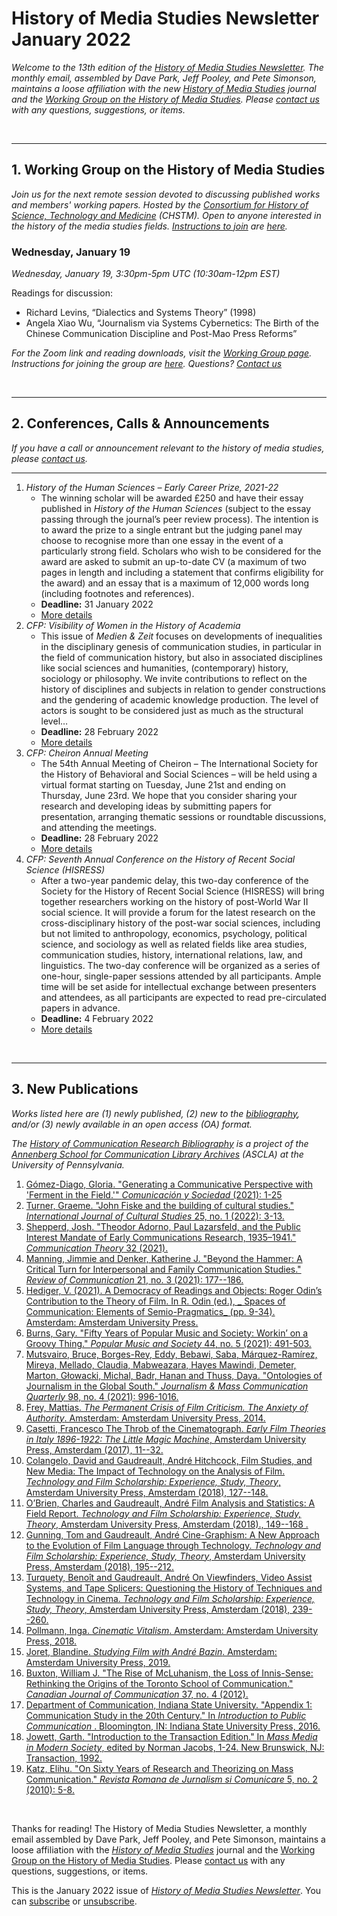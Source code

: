 # History of Media Studies Newsletter January 2022 

*Welcome to the 13th edition of the [History of Media Studies Newsletter](https://hms.mediastudies.press/newsletter). The monthly email, assembled by Dave Park, Jeff Pooley, and Pete Simonson, maintains a loose affiliation with the new [*History of Media Studies*](https://hms.mediastudies.press) journal and the [Working Group on the History of Media Studies](https://www.chstm.org/media-studies). Please [contact us](mailto:hms@mediastudies.press) with any questions, suggestions, or items.*

<br>

***

## 1. Working Group on the History of Media Studies

*Join us for the next remote session devoted to discussing published works and members' working papers. Hosted by the [Consortium for History of Science, Technology and Medicine](https://www.chstm.org/media-studies) (CHSTM). Open to anyone interested in the history of the media studies fields. [Instructions to join](https://hms.mediastudies.press/working-group) are [here](https://hms.mediastudies.press/working-group).*

### Wednesday, January 19

*Wednesday, January 19, 3:30pm-5pm UTC (10:30am-12pm EST)*

Readings for discussion:

* Richard Levins, “Dialectics and Systems Theory” (1998)
* Angela Xiao Wu, “Journalism via Systems Cybernetics: The Birth of the Chinese Communication Discipline and Post-Mao Press Reforms”

*For the Zoom link and reading downloads, visit the [Working Group page](https://www.chstm.org/media-studies). Instructions for joining the group are [here](https://hms.mediastudies.press/working-group). Questions? [Contact us](mailto:hms@mediastudies.press)*


<br>

***

## 2. Conferences, Calls & Announcements

*If you have a call or announcement relevant to the history of media studies, please [contact us](mailto:hms@mediastudies.press).*

***

1. *History of the Human Sciences – Early Career Prize, 2021-22* 
	* The winning scholar will be awarded £250 and have their essay published in *History of the Human Sciences* (subject to the essay passing through the journal’s peer review process). The intention is to award the prize to a single entrant but the judging panel may choose to recognise more than one essay in the event of a particularly strong field. Scholars who wish to be considered for the award are asked to submit an up-to-date CV (a maximum of two pages in length and including a statement that confirms eligibility for the award) and an essay that is a maximum of 12,000 words long (including footnotes and references).
	* **Deadline:** 31 January 2022
	* [More details](http://www.histhum.com/history-of-the-human-sciences-early-career-prize-2021-22/)
1. *CFP: Visibility of Women in the History of Academia* 
	* This issue of *Medien & Zeit* focuses on developments of inequalities in the disciplinary genesis of communication studies, in particular in the field of communication history, but also in associated disciplines like social sciences and humanities, (contemporary) history, sociology or philosophy. We invite contributions to reflect on the history of disciplines and subjects in relation to gender constructions and the gendering of academic knowledge production. The level of actors is sought to be considered just as much as the structural level…
	* **Deadline:** 28 February 2022
	* [More details](https://www.hsozkult.de/event/id/event-114771?language=en)
1. *CFP: Cheiron Annual Meeting* 
	* The 54th Annual Meeting of Cheiron – The International Society for the History of Behavioral and Social Sciences – will be held using a virtual format starting on Tuesday, June 21st and ending on Thursday, June 23rd. We hope that you consider sharing your research and developing ideas by submitting papers for presentation, arranging thematic sessions or roundtable discussions, and attending the meetings.
	* **Deadline:** 28 February 2022
	* [More details](http://www.bcp.psych.ualberta.ca/~mike/Cheiron/PDF/CallForPapers/CHEIRON-2022-CFP.pdf)
1. *CFP: Seventh Annual Conference on the History of Recent Social Science (HISRESS)* 
	* After a two-year pandemic delay, this two-day conference of the Society for the History of Recent Social Science (HISRESS) will bring together researchers working on the history of post-World War II social science. It will provide a forum for the latest research on the cross-disciplinary history of the post-war social sciences, including but not limited to anthropology, economics, psychology, political science, and sociology as well as related fields like area studies, communication studies, history, international relations, law, and linguistics. The two-day conference will be organized as a series of one-hour, single-paper sessions attended by all participants. Ample time will be set aside for intellectual exchange between presenters and attendees, as all participants are expected to read pre-circulated papers in advance.
	* **Deadline:** 4 February 2022
	* [More details](https://hisress.org/call-for-papers/)

<br>

***

## 3. New Publications

*Works listed here are (1) newly published, (2) new to the [bibliography](https://ascla.asc.upenn.edu/communications-scholars-history-project/bibliography/), and/or (3) newly available in an open access (OA) format.*

*The [History of Communication Research Bibliography](https://ascla.asc.upenn.edu/communications-scholars-history-project/bibliography/) is a project of the [Annenberg School for Communication Library Archives](https://ascla.asc.upenn.edu) (ASCLA) at the University of Pennsylvania.* 


1. [Gómez-Diago, Gloria. "Generating a Communicative Perspective with 'Ferment in the Field.'" _Comunicación y Sociedad_ (2021): 1-25](https://www.bibsonomy.org/bibtex/20d5380c52072204016e348da6895287f)
1. [Turner, Graeme. "John Fiske and the building of cultural studies." _International Journal of Cultural Studies_ 25, no. 1 (2022): 3-13.](https://www.bibsonomy.org/bibtex/27750ee7579734b1fd97ab1d879a77bfc)
1. [Shepperd, Josh. "Theodor Adorno, Paul Lazarsfeld, and the Public Interest Mandate of Early Communications Research, 1935–1941." _Communication Theory_ 32 (2021).](https://www.bibsonomy.org/bibtex/2288cb861fcf76ab94de8467690fd4a14)
1. [Manning, Jimmie and Denker, Katherine J. "Beyond the Hammer: A Critical Turn for Interpersonal and Family Communication Studies." _Review of Communication_ 21, no. 3 (2021): 177--186.](https://www.bibsonomy.org/bibtex/2abfd304b00cd08c3b47140a7394a5a7b)
1. [Hediger, V. (2021). A Democracy of Readings and Objects: Roger Odin’s Contribution to the Theory of Film. In R. Odin (ed.), _ Spaces of Communication: Elements of Semio-Pragmatics_ (pp. 9-34). Amsterdam: Amsterdam University Press.](https://www.bibsonomy.org/bibtex/2b536f6adf891eb13d75ff580e75095b4)
1. [Burns, Gary. "Fifty Years of Popular Music and Society: Workin’ on a Groovy Thing." _Popular Music and Society_ 44, no. 5 (2021): 491-503.](https://www.bibsonomy.org/bibtex/2529d45746af9695ce92dd516e5445236)
1. [Mutsvairo, Bruce, Borges-Rey, Eddy, Bebawi, Saba, Márquez-Ramírez, Mireya, Mellado, Claudia, Mabweazara, Hayes Mawindi, Demeter, Marton, Głowacki, Michal, Badr, Hanan and Thuss, Daya. "Ontologies of Journalism in the Global South." _Journalism & Mass Communication Quarterly_ 98, no. 4 (2021): 996-1016.](https://www.bibsonomy.org/bibtex/2b7c2cd6cec5370921639e95b930a629b)
1. [Frey, Mattias. _The Permanent Crisis of Film Criticism. The Anxiety of Authority_. Amsterdam: Amsterdam University Press, 2014.](https://www.bibsonomy.org/bibtex/25267806db8fdf3b9c2ba6a80ea2d0a5b)
1. [Casetti, Francesco The Throb of the Cinematograph. _Early Film Theories in Italy 1896-1922: The Little Magic Machine_, Amsterdam University Press, Amsterdam (2017), 11--32.](https://www.bibsonomy.org/bibtex/2b88af07041f01ff3a9e334ad77b11c12)
1. [Colangelo, David and Gaudreault, André Hitchcock, Film Studies, and New Media: The Impact of Technology on the Analysis of Film. _Technology and Film Scholarship: Experience, Study, Theory_, Amsterdam University Press, Amsterdam (2018), 127--148.](https://www.bibsonomy.org/bibtex/206154999f189ebd83e46dd06c93299a9)
1. [O’Brien, Charles and Gaudreault, André Film Analysis and Statistics: A Field Report. _Technology and Film Scholarship: Experience, Study, Theory_, Amsterdam University Press, Amsterdam (2018)., 149--168 .](https://www.bibsonomy.org/bibtex/29f0d4494d5f569b0940434210a89cd89)
1. [Gunning, Tom and Gaudreault, André Cine-Graphism: A New Approach to the Evolution of Film Language through Technology. _Technology and Film Scholarship: Experience, Study, Theory_, Amsterdam University Press, Amsterdam (2018), 195--212.](https://www.bibsonomy.org/bibtex/202ce4ae93e60e716a32d64a9b0f49b0b)
1. [Turquety, Benoît and Gaudreault, André On Viewfinders, Video Assist Systems, and Tape Splicers: Questioning the History of Techniques and Technology in Cinema. _Technology and Film Scholarship: Experience, Study, Theory_, Amsterdam University Press, Amsterdam (2018), 239--260.](https://www.bibsonomy.org/bibtex/2e657676d33175439bc39e45a959bf5a2)
1. [Pollmann, Inga. _Cinematic Vitalism_. Amsterdam: Amsterdam University Press, 2018.](https://www.bibsonomy.org/bibtex/2aeeaa037c9da995c36f88c404e3dabaa)
1. [Joret, Blandine. _Studying Film with André Bazin_. Amsterdam: Amsterdam University Press, 2019.](https://www.bibsonomy.org/bibtex/213bae0f1b07128a5d8e3089ae6e3a32a)
1. [Buxton, William J. "The Rise of McLuhanism, the Loss of Innis-Sense: Rethinking the Origins of the Toronto School of Communication." _Canadian Journal of Communication_ 37, no. 4 (2012).](https://www.bibsonomy.org/bibtex/2e80448a0cc084b4370d4a392f93958c7)
1. [Department of Communication, Indiana State University. "Appendix 1: Communication Study in the 20th Century." In _Introduction to Public Communication_ . Bloomington, IN: Indiana State University Press, 2016.](https://www.bibsonomy.org/bibtex/2b754aa945abeca1143b9ea00a701ee8e)
1. [Jowett, Garth. "Introduction to the Transaction Edition." In _Mass Media in Modern Society_, edited by Norman Jacobs, 1-24. New Brunswick, NJ: Transaction, 1992.](https://www.bibsonomy.org/bibtex/20c0b1f9033ba962167f068833d6b53bb)
1. [Katz, Elihu. "On Sixty Years of Research and Theorizing on Mass Communication." _Revista Romana de Jurnalism si Comunicare_ 5, no. 2 (2010): 5-8.](https://www.bibsonomy.org/bibtex/2f788a9fdbcd32f9d3f0e0aa1d0acf520)

<br>



Thanks for reading! The History of Media Studies Newsletter, a monthly email assembled by Dave Park, Jeff Pooley, and Pete Simonson, maintains a loose affiliation with the [*History of Media Studies*](https://hms.mediastudies.press) journal and the [Working Group on the History of Media Studies](https://www.chstm.org/media-studies). Please [contact us](mailto:hms@mediastudies.press) with any questions, suggestions, or items.

This is the January 2022 issue of [*History of Media Studies Newsletter*](https://hms.mediastudies.press/newsletter). You can [subscribe](https://buttondown.email/hms) or [unsubscribe](https://buttondown.email/api/emails/unsubscribe/7357).